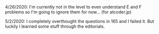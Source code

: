 4/26/2020: I'm currently not in the level to even understand E and F problems so I'm going to ignore them for now... (for atcoder.jp)

5/2/2020: I completely overthought the questions in 165 and I failed it. But luckily I learned some stuff through the editorials.
